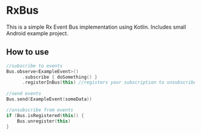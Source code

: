 # RxBus

This is a simple Rx Event Bus implementation using Kotlin.
Includes small Android example project.

## How to use
```kotlin
//subscribe to events
Bus.observe<ExampleEvent>()
      .subscribe { doSomething() }
      .registerInBus(this) //registers your subscription to unsubscribe it properly
                
//send events
Bus.send(ExampleEvent(someData))

//unsubscribe from events
if (Bus.isRegistered(this)) {
    Bus.unregister(this)
}
